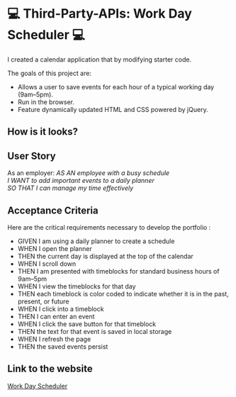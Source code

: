 # :computer: Third-Party-APIs: Work Day Scheduler :computer:

I created a calendar application that  by modifying starter code. 

The goals of this project are:
* Allows a user to save events for each hour of a typical working day (9am–5pm).
* Run in the browser. 
* Feature dynamically updated HTML and CSS powered by jQuery.
  
  
## How is it looks?


## User Story

As an employer:
_AS AN employee with a busy schedule
<br>I WANT to add important events to a daily planner
<br>SO THAT I can manage my time effectively_

## Acceptance Criteria

Here are the critical requirements necessary to develop the portfolio :

* GIVEN I am using a daily planner to create a schedule
* WHEN I open the planner
* THEN the current day is displayed at the top of the calendar
* WHEN I scroll down
* THEN I am presented with timeblocks for standard business hours of 9am&ndash;5pm
* WHEN I view the timeblocks for that day
* THEN each timeblock is color coded to indicate whether it is in the past, present, or future
* WHEN I click into a timeblock
* THEN I can enter an event
* WHEN I click the save button for that timeblock
* THEN the text for that event is saved in local storage
* WHEN I refresh the page
* THEN the saved events persist

## Link to the website
[Work Day Scheduler]()


  
